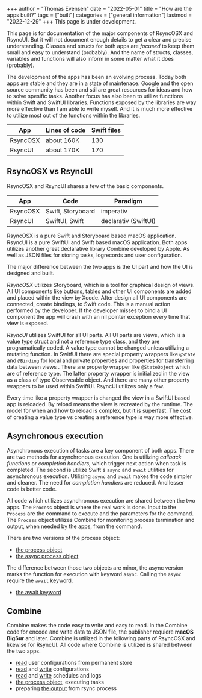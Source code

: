 +++
author = "Thomas Evensen"
date = "2022-05-01"
title =  "How are the apps built?"
tags = ["built"]
categories = ["general information"]
lastmod = "2022-12-29"
+++
This page is under development.

This page is for documentation of the major components of RsyncOSX and RsyncUI. But it will not document enough details to get a clear and precise understanding. Classes and structs for both apps are *focused* to keep them small and easy to understand (probably). And the name of structs, classes, variables and functions will also inform in some matter what it does (probably). 

The development of the apps has been an evolving process. Today both apps are stable and they are in a state of maintenace. Google and the open source community has been and stil are great resources for ideas and how to solve spesific tasks. Another focus has also been to utilize functions within Swift and SwiftUI libraries. Functions exposed by the libraries are way more effective than I am able to write myself. And it is much more effective to utilize most out of the functions within the libraries.

| App      | Lines of code | Swift files |
| ----------- | ----------- |   ----------- |
| RsyncOSX   | about 160K   | 130       |
| RsyncUI   | about 170K        | 170       |

## RsyncOSX vs RsyncUI

RsyncOSX and RsyncUI shares a few of the basic components. 

| App      | Code | Paradigm |
| ----------- | ----------- |   ----------- |
| RsyncOSX   | Swift, Storyboard   | imperativ       |
| RsyncUI   | SwiftUI, Swift | declarativ  (SwiftUI)     |

RsyncOSX is a pure Swift and Storyboard based macOS application. RsyncUI is a pure SwiftUI and Swift based macOS application.  Both apps utilizes another great declarative library Combine developed by Apple. As well as JSON files for storing tasks, logrecords and user configuration. 

The major difference between the two apps is the UI part and how the UI is designed and built. 

*RsyncOSX* utilizes Storyboard, which is a tool for graphical design of views. All UI components like buttons, tables and other UI components are added and placed within the view by Xcode. After design all UI components are connected, create bindings, to Swift code. This is a manual action performed by the developer. If the developer misses to bind a UI component the app will crash with an nil pointer exception every time that view is exposed.

*RsyncUI* utilizes SwiftUI for all UI parts. All UI parts are views, which is a value type struct and not a reference type class, and they are programatically coded. A  value type cannot be changed unless utilizing a mutating function. In  SwitfUI there are special property wrappers like `@State` and `@Binding` for local and private properties and properties for transferring data between views . There are property wrapper  like `@StateObject` which are of reference type. The latter property wrapper is initialized in the view as a class of type Observeable object. And there are many other property wrappers to be used within SwiftUI. RsyncUI utilizes only a few.

Every time like a property wrapper is changed the view in a SwiftUI based app is reloaded. By reload means the view is recreated by the runtime. The model for when and how to reload is complex, but it is superfast. The cost of creating a value type vs creating a reference type is way more effective.

## Asynchronous execution

Asynchronous execution of tasks are a key component of both apps. There are two methods for asynchronous execution. One is utilizing *callback functions* or *completion handlers*, which trigger next action when task is completed. The second is utilize Swift´s `async` and `await` utilities for asynchronous execution. Utilizing `async` and `await` makes the code simpler and cleaner. The need for *completion handlers* are reduced.  And lesser code is better code.

All code which utilizes asynchronous execution are shared between the two apps. The `Process` object is where the real work is done. Input to the `Process` are the command to execute and the parameters for the command. The `Process` object utilizes Combine for monitoring process termination and output, when needed by the apps, from the command. 

There are two versions of the process object:

- [the process object](https://github.com/rsyncOSX/RsyncOSX/blob/master/RsyncOSX/RsyncProcess.swift)
- [the async process object](https://github.com/rsyncOSX/RsyncOSX/blob/master/RsyncOSX/RsyncProcessAsync.swift)

The difference between those two objects are minor, the async version marks the function for execution with keyword `async`. Calling the `async` require the `await` keyword. 

- [the await keyword](https://github.com/rsyncOSX/RsyncOSX/blob/master/RsyncOSX/ExecuteTaskNow.swift)

## Combine

Combine makes the code easy to write and easy to read. In the Combine code for encode and write data to JSON file, the publisher requiere **macOS BigSur** and later. Combine is utilized in the following parts of RsyncOSX and likewise for RsyncUI. All code where Combine is utilized is shared between the two apps.

- [read](https://github.com/rsyncOSX/RsyncOSX/blob/master/RsyncOSX/ReadUserConfigurationJSON.swift) user configurations from permanent store
- [read](https://github.com/rsyncOSX/RsyncOSX/blob/master/RsyncOSX/ReadConfigurationJSON.swift) and [write](https://github.com/rsyncOSX/RsyncOSX/blob/master/RsyncOSX/WriteConfigurationJSON.swift) configurations
- [read](https://github.com/rsyncOSX/RsyncOSX/blob/master/RsyncOSX/ReadScheduleJSON.swift) and [write](https://github.com/rsyncOSX/RsyncOSX/blob/master/RsyncOSX/WriteScheduleJSON.swift) schedules and logs
- [the process object](https://github.com/rsyncOSX/RsyncOSX/blob/master/RsyncOSX/RsyncProcess.swift), executing tasks
- preparing [the output](https://github.com/rsyncOSX/RsyncOSX/blob/master/RsyncOSX/TrimTwo.swift) from rsync process



